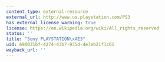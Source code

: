 ```yaml
---
content_type: external-resource
external_url: http://www.us.playstation.com/PS3
has_external_license_warning: true
license: https://en.wikipedia.org/wiki/All_rights_reserved
status: ''
title: "Sony PLAYSTATION\xAE3"
uid: 690031bf-4274-43b7-935d-4e7eb21f1c61
wayback_url: ''
---
```

